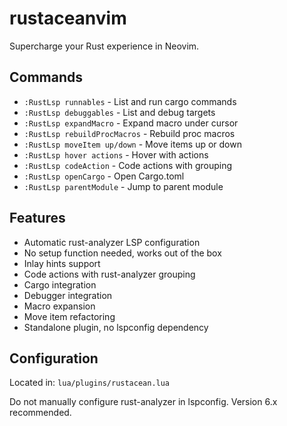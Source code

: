 # rustaceanvim

Supercharge your Rust experience in Neovim.

## Commands

- `:RustLsp runnables` - List and run cargo commands
- `:RustLsp debuggables` - List and debug targets
- `:RustLsp expandMacro` - Expand macro under cursor
- `:RustLsp rebuildProcMacros` - Rebuild proc macros
- `:RustLsp moveItem up/down` - Move items up or down
- `:RustLsp hover actions` - Hover with actions
- `:RustLsp codeAction` - Code actions with grouping
- `:RustLsp openCargo` - Open Cargo.toml
- `:RustLsp parentModule` - Jump to parent module

## Features

- Automatic rust-analyzer LSP configuration
- No setup function needed, works out of the box
- Inlay hints support
- Code actions with rust-analyzer grouping
- Cargo integration
- Debugger integration
- Macro expansion
- Move item refactoring
- Standalone plugin, no lspconfig dependency

## Configuration

Located in: `lua/plugins/rustacean.lua`

Do not manually configure rust-analyzer in lspconfig. Version 6.x recommended.
